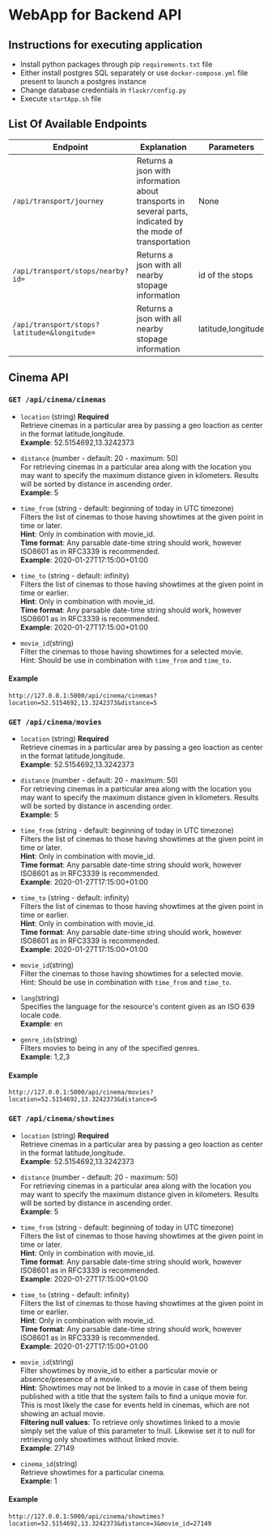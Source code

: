 # WebApp for Backend API

## Instructions for executing application
- Install python packages through pip `requirements.txt` file
- Either install postgres SQL separately or use `docker-compose.yml` file present to launch a postgres instance
- Change database credentials in `flaskr/config.py`
- Execute `startApp.sh` file

## List Of Available Endpoints
| Endpoint | Explanation | Parameters | Output |
|----------|-------------|------------|--------|
| `/api/transport/journey` | Returns a json with information about transports in several parts, indicated by the mode of transportation | None | Json |
| `/api/transport/stops/nearby?id=` | Returns a json with all nearby stopage information | id of the stops| Json |
| `/api/transport/stops?latitude=&longitude=` | Returns a json with all nearby stopage information | latitude,longitude | Json |

## Cinema API
### `GET /api/cinema/cinemas`
- `location` (string) **Required** <br>
Retrieve cinemas in a particular area by passing a geo loaction as center in the format latitude,longitude. <br>
**Example**:  52.5154692,13.3242373

- `distance` (number - default: 20 - maximum: 50) <br>
For retrieving cinemas in a particular area along with the location you may want to specify the maximum distance given in kilometers. Results will be sorted by distance in ascending order. <br>
**Example**:  5

- `time_from` (string - default: beginning of today in UTC timezone) <br>
Filters the list of cinemas to those having showtimes at the given point in time or later. <br>
**Hint**: Only in combination with movie_id. <br>
**Time format**: Any parsable date-time string should work, however ISO8601 as in RFC3339 is recommended. <br>
**Example**:  2020-01-27T17:15:00+01:00

- `time_to` (string - default: infinity) <br>
Filters the list of cinemas to those having showtimes at the given point in time or earlier. <br>
**Hint**: Only in combination with movie_id. <br>
**Time format**: Any parsable date-time string should work, however ISO8601 as in RFC3339 is recommended. <br>
**Example**:  2020-01-27T17:15:00+01:00

- `movie_id`(string) <br>
Filter the cinemas to those having showtimes for a selected movie. <br>
Hint: Should be use in combination with `time_from` and `time_to`.

#### Example
`http://127.0.0.1:5000/api/cinema/cinemas?location=52.5154692,13.3242373&distance=5`

### `GET /api/cinema/movies`
- `location` (string) **Required** <br>
Retrieve cinemas in a particular area by passing a geo loaction as center in the format latitude,longitude. <br>
**Example**:  52.5154692,13.3242373

- `distance` (number - default: 20 - maximum: 50) <br>
For retrieving cinemas in a particular area along with the location you may want to specify the maximum distance given in kilometers. Results will be sorted by distance in ascending order. <br>
**Example**:  5

- `time_from` (string - default: beginning of today in UTC timezone) <br>
Filters the list of cinemas to those having showtimes at the given point in time or later. <br>
**Hint**: Only in combination with movie_id. <br>
**Time format**: Any parsable date-time string should work, however ISO8601 as in RFC3339 is recommended. <br>
**Example**:  2020-01-27T17:15:00+01:00

- `time_to` (string - default: infinity) <br>
Filters the list of cinemas to those having showtimes at the given point in time or earlier. <br>
**Hint**: Only in combination with movie_id. <br>
**Time format**: Any parsable date-time string should work, however ISO8601 as in RFC3339 is recommended. <br>
**Example**:  2020-01-27T17:15:00+01:00

- `movie_id`(string) <br>
Filter the cinemas to those having showtimes for a selected movie. <br>
Hint: Should be use in combination with `time_from` and `time_to`.

- `lang`(string) <br>
Specifies the language for the resource's content given as an ISO 639 locale code. <br>
**Example**:  en

- `genre_ids`(string) <br>
Filters movies to being in any of the specified genres. <br>
**Example**:  1,2,3

#### Example
`http://127.0.0.1:5000/api/cinema/movies?location=52.5154692,13.3242373&distance=5`

### `GET /api/cinema/showtimes`
- `location` (string) **Required** <br>
Retrieve cinemas in a particular area by passing a geo loaction as center in the format latitude,longitude. <br>
**Example**:  52.5154692,13.3242373

- `distance` (number - default: 20 - maximum: 50) <br>
For retrieving cinemas in a particular area along with the location you may want to specify the maximum distance given in kilometers. Results will be sorted by distance in ascending order. <br>
**Example**:  5

- `time_from` (string - default: beginning of today in UTC timezone) <br>
Filters the list of cinemas to those having showtimes at the given point in time or later. <br>
**Hint**: Only in combination with movie_id. <br>
**Time format**: Any parsable date-time string should work, however ISO8601 as in RFC3339 is recommended. <br>
**Example**:  2020-01-27T17:15:00+01:00

- `time_to` (string - default: infinity) <br>
Filters the list of cinemas to those having showtimes at the given point in time or earlier. <br>
**Hint**: Only in combination with movie_id. <br>
**Time format**: Any parsable date-time string should work, however ISO8601 as in RFC3339 is recommended. <br>
**Example**:  2020-01-27T17:15:00+01:00

- `movie_id`(string) <br>
Filter showtimes by movie_id to either a particular movie or absence/presence of a movie. <br>
**Hint**: Showtimes may not be linked to a movie in case of them being published with a title that the system fails to find a unique movie for. 
This is most likely the case for events held in cinemas, which are not showing an actual movie. <br>
**Filtering null values**: To retrieve only showtimes linked to a movie simply set the value of this parameter to !null. Likewise set it to null for retrieving only showtimes without linked movie. <br>
**Example**:  27149

- `cinema_id`(string) <br>
Retrieve showtimes for a particular cinema. <br>
**Example**:  1

#### Example
`http://127.0.0.1:5000/api/cinema/showtimes?location=52.5154692,13.3242373&distance=3&movie_id=27149`